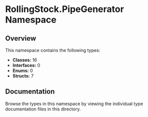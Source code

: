 # RollingStock.PipeGenerator Namespace

## Overview

This namespace contains the following types:

- **Classes:** 16
- **Interfaces:** 0
- **Enums:** 0
- **Structs:** 7

## Documentation

Browse the types in this namespace by viewing the individual type documentation files in this directory.

